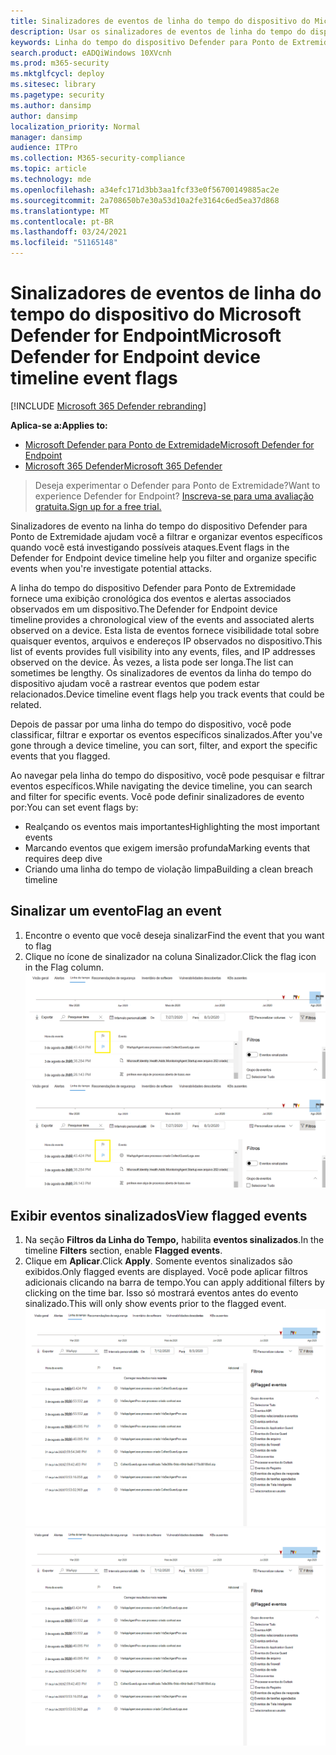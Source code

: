 ```yaml
---
title: Sinalizadores de eventos de linha do tempo do dispositivo do Microsoft Defender for Endpoint
description: Usar os sinalizadores de eventos de linha do tempo do dispositivo do Microsoft Defender para Endpoint para
keywords: Linha do tempo do dispositivo Defender para Ponto de Extremidade, sinalizadores de eventos
search.product: eADQiWindows 10XVcnh
ms.prod: m365-security
ms.mktglfcycl: deploy
ms.sitesec: library
ms.pagetype: security
ms.author: dansimp
author: dansimp
localization_priority: Normal
manager: dansimp
audience: ITPro
ms.collection: M365-security-compliance
ms.topic: article
ms.technology: mde
ms.openlocfilehash: a34efc171d3bb3aa1fcf33e0f56700149885ac2e
ms.sourcegitcommit: 2a708650b7e30a53d10a2fe3164c6ed5ea37d868
ms.translationtype: MT
ms.contentlocale: pt-BR
ms.lasthandoff: 03/24/2021
ms.locfileid: "51165148"
---
```

# <a name="microsoft-defender-for-endpoint-device-timeline-event-flags"></a><span data-ttu-id="54351-104">Sinalizadores de eventos de linha do tempo do dispositivo do Microsoft Defender for Endpoint</span><span class="sxs-lookup"><span data-stu-id="54351-104">Microsoft Defender for Endpoint device timeline event flags</span></span>

[!INCLUDE [Microsoft 365 Defender rebranding](../../includes/microsoft-defender.md)]

<span data-ttu-id="54351-105">**Aplica-se a:**</span><span class="sxs-lookup"><span data-stu-id="54351-105">**Applies to:**</span></span>
- [<span data-ttu-id="54351-106">Microsoft Defender para Ponto de Extremidade</span><span class="sxs-lookup"><span data-stu-id="54351-106">Microsoft Defender for Endpoint</span></span>](https://go.microsoft.com/fwlink/p/?linkid=2154037)
- [<span data-ttu-id="54351-107">Microsoft 365 Defender</span><span class="sxs-lookup"><span data-stu-id="54351-107">Microsoft 365 Defender</span></span>](https://go.microsoft.com/fwlink/?linkid=2118804)

><span data-ttu-id="54351-108">Deseja experimentar o Defender para Ponto de Extremidade?</span><span class="sxs-lookup"><span data-stu-id="54351-108">Want to experience Defender for Endpoint?</span></span> [<span data-ttu-id="54351-109">Inscreva-se para uma avaliação gratuita.</span><span class="sxs-lookup"><span data-stu-id="54351-109">Sign up for a free trial.</span></span>](https://www.microsoft.com/microsoft-365/windows/microsoft-defender-atp?ocid=docs-wdatp-assignaccess-abovefoldlink)

<span data-ttu-id="54351-110">Sinalizadores de evento na linha do tempo do dispositivo Defender para Ponto de Extremidade ajudam você a filtrar e organizar eventos específicos quando você está investigando possíveis ataques.</span><span class="sxs-lookup"><span data-stu-id="54351-110">Event flags in the Defender for Endpoint device timeline help you filter and organize specific events when you're  investigate potential attacks.</span></span>

<span data-ttu-id="54351-111">A linha do tempo do dispositivo Defender para Ponto de Extremidade fornece uma exibição cronológica dos eventos e alertas associados observados em um dispositivo.</span><span class="sxs-lookup"><span data-stu-id="54351-111">The Defender for Endpoint device timeline provides a chronological view of the events and associated alerts observed on a device.</span></span> <span data-ttu-id="54351-112">Esta lista de eventos fornece visibilidade total sobre quaisquer eventos, arquivos e endereços IP observados no dispositivo.</span><span class="sxs-lookup"><span data-stu-id="54351-112">This list of events provides full visibility into any events, files, and IP addresses observed on the device.</span></span> <span data-ttu-id="54351-113">Às vezes, a lista pode ser longa.</span><span class="sxs-lookup"><span data-stu-id="54351-113">The list can sometimes be lengthy.</span></span> <span data-ttu-id="54351-114">Os sinalizadores de eventos da linha do tempo do dispositivo ajudam você a rastrear eventos que podem estar relacionados.</span><span class="sxs-lookup"><span data-stu-id="54351-114">Device timeline event flags help you track events that could be related.</span></span> 

<span data-ttu-id="54351-115">Depois de passar por uma linha do tempo do dispositivo, você pode classificar, filtrar e exportar os eventos específicos sinalizados.</span><span class="sxs-lookup"><span data-stu-id="54351-115">After you've gone through a device timeline, you can sort, filter, and export the specific events that you flagged.</span></span>

<span data-ttu-id="54351-116">Ao navegar pela linha do tempo do dispositivo, você pode pesquisar e filtrar eventos específicos.</span><span class="sxs-lookup"><span data-stu-id="54351-116">While navigating the device timeline, you can search and filter for specific events.</span></span> <span data-ttu-id="54351-117">Você pode definir sinalizadores de evento por:</span><span class="sxs-lookup"><span data-stu-id="54351-117">You can set event flags by:</span></span> 

- <span data-ttu-id="54351-118">Realçando os eventos mais importantes</span><span class="sxs-lookup"><span data-stu-id="54351-118">Highlighting the most important events</span></span> 
- <span data-ttu-id="54351-119">Marcando eventos que exigem imersão profunda</span><span class="sxs-lookup"><span data-stu-id="54351-119">Marking events that requires deep dive</span></span> 
- <span data-ttu-id="54351-120">Criando uma linha do tempo de violação limpa</span><span class="sxs-lookup"><span data-stu-id="54351-120">Building a clean breach timeline</span></span>



## <a name="flag-an-event"></a><span data-ttu-id="54351-121">Sinalizar um evento</span><span class="sxs-lookup"><span data-stu-id="54351-121">Flag an event</span></span>
1. <span data-ttu-id="54351-122">Encontre o evento que você deseja sinalizar</span><span class="sxs-lookup"><span data-stu-id="54351-122">Find the event that you want to flag</span></span>
2. <span data-ttu-id="54351-123">Clique no ícone de sinalizador na coluna Sinalizador.</span><span class="sxs-lookup"><span data-stu-id="54351-123">Click the flag icon in the Flag column.</span></span> 
<span data-ttu-id="54351-124">![Imagem do sinalizador de linha do tempo do dispositivo](images/device-flags.png)</span><span class="sxs-lookup"><span data-stu-id="54351-124">![Image of device timeline flag](images/device-flags.png)</span></span>

## <a name="view-flagged-events"></a><span data-ttu-id="54351-125">Exibir eventos sinalizados</span><span class="sxs-lookup"><span data-stu-id="54351-125">View flagged events</span></span>  
1. <span data-ttu-id="54351-126">Na seção **Filtros da Linha do Tempo,** habilita **eventos sinalizados**.</span><span class="sxs-lookup"><span data-stu-id="54351-126">In the timeline **Filters** section, enable **Flagged events**.</span></span>
2. <span data-ttu-id="54351-127">Clique em **Aplicar**.</span><span class="sxs-lookup"><span data-stu-id="54351-127">Click **Apply**.</span></span> <span data-ttu-id="54351-128">Somente eventos sinalizados são exibidos.</span><span class="sxs-lookup"><span data-stu-id="54351-128">Only flagged events are displayed.</span></span>
<span data-ttu-id="54351-129">Você pode aplicar filtros adicionais clicando na barra de tempo.</span><span class="sxs-lookup"><span data-stu-id="54351-129">You can apply additional filters by clicking on the time bar.</span></span> <span data-ttu-id="54351-130">Isso só mostrará eventos antes do evento sinalizado.</span><span class="sxs-lookup"><span data-stu-id="54351-130">This will only show events prior to the flagged event.</span></span>  
<span data-ttu-id="54351-131">![Imagem do sinalizador de linha do tempo do dispositivo com filtro em](images/device-flag-filter.png)</span><span class="sxs-lookup"><span data-stu-id="54351-131">![Image of device timeline flag with filter on](images/device-flag-filter.png)</span></span>
